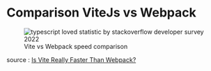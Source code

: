 
# Comparison ViteJs vs Webpack

<div class="grid ">
<figure class="mx-auto" >
<img src="/images/vite/comparison.webp" class="max-w-md" alt="typescript loved statistic by stackoverflow developer survey 2022" />
<figcaption class="text-xs text-center mt-2">Vite vs Webpack speed comparison</figcaption>
</figure>

</div>
<span class="text-xs opacity-50 block mt-8">

source : [Is Vite Really Faster Than Webpack?](https://betterprogramming.pub/is-vite-really-faster-than-webpack-b414f6cc751c)

</span>
